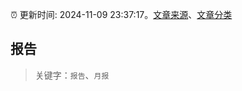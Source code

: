 :alarm_clock: 更新时间: 2024-11-09 23:37:17。[文章来源](/README.md)、[文章分类](/TAGS.md)

## 报告


> 关键字：`报告`、`月报`



